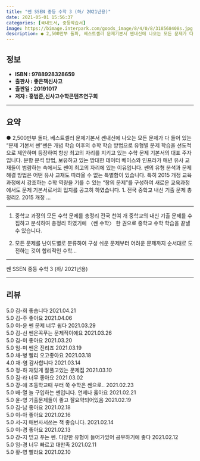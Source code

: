 ```yaml
---
title: "쎈 SSEN 중등 수학 3 (하/ 2021년용)"
date: 2021-05-01 15:56:37
categories: [국내도서, 중등학습서]
image: https://bimage.interpark.com/goods_image/8/4/0/8/318568408s.jpg
description: ● 2,500만부 돌파, 베스트셀러 문제기본서 쎈내신에 나오는 모든 문제가 다 들어 있는 “문제 기본서 쎈”쎈은 개념 학습 이후의 수학 학습 방법으로 유형별 문제 학습을 선도적으로 제안하며 등장하여 항상 최고의 자리를 지키고 있는 수학 문제 기본서의 대표 주자입니다. 문항 분석 방법,
---
```


## **정보**

- **ISBN : 9788928328659**
- **출판사 : 좋은책신사고**
- **출판일 : 20191017**
- **저자 : 홍범준,신사고수학콘텐츠연구회**

------



## **요약**

●  2,500만부 돌파, 베스트셀러 문제기본서 쎈내신에 나오는 모든 문제가 다 들어 있는 “문제 기본서 쎈”쎈은 개념 학습 이후의 수학 학습 방법으로 유형별 문제 학습을 선도적으로 제안하며 등장하여 항상 최고의 자리를 지키고 있는 수학 문제 기본서의 대표 주자입니다. 문항 분석 방법, 보유하고 있는 방대한 데이터 베이스와 인프라가 매년 유사 교재들이 범람하는 속에서도 쎈이 최고의 자리에 있는 이유입니다. 쎈의 유형 분석과 문제 해결 방법은 어떤 유사 교재도 따라올 수 없는 특별함이 있습니다. 특히 2015 개정 교육과정에서 강조하는 수학 역량을 기를 수 있는 “창의 문제”를 구성하여 새로운 교육과정에서도 문제 기본서로서의 입지를 공고히 하였습니다. 1. 전국 중학교 내신 기출 문제 총정리2. 2015 개정 ...

------

1. 중학교 과정의 모든 수학 문제를 총정리
전국 천여 개 중학교의 내신 기출 문제를 수집하고 분석하여 총정리 하였기에 〈쎈 수학〉 한 권으로 중학교 수학 학습을 끝낼 수 있습니다.

2. 모든 문제를 난이도별로 분류하여 구성
쉬운 문제부터 어려운 문제까지 순서대로 도전하는 것이 합리적인 수학... 

------


쎈 SSEN 중등 수학 3 (하/ 2021년용) 

------


## **리뷰** 

5.0 김-희 좋습니다  2021.04.21 <br/>5.0 김-주 좋아요 2021.04.06 <br/>5.0 이-윤 쎈 문제 너무 쉽다 2021.03.29 <br/>5.0 김-선 쎈은꼭푸는 문제직이에요 2021.03.26 <br/>5.0 김-미 좋아요 2021.03.20 <br/>5.0 임-미 쎈은 진리죠 2021.03.19 <br/>5.0 채-병 빨리 오고좋아요 2021.03.18 <br/>4.0 채-염 감사합니다 2021.03.14 <br/>5.0 정-하 재밌게 잘풀고있는 문제집 2021.03.10 <br/>5.0 김-라 너무 좋아요  2021.03.02 <br/>5.0 강-애 초등학교때 부터 쭉 수학은 쎈으로.. 2021.02.23 <br/>5.0 배-열 늘 구입하는 쎈입니다. 언제나 옳아요 2021.02.21 <br/>5.0 윤-영 기출문제들이 좋고 잘요약되어있음 2021.02.19 <br/>5.0 김-남 좋아요 2021.02.18 <br/>5.0 이-아 좋아요  2021.02.16 <br/>5.0 서-지 매번사서쓰는 책 좋습니다. 2021.02.14 <br/>5.0 이-경 좋아요 2021.02.13 <br/>5.0 강-지 믿고 푸는 쎈. 다양한 유형이 들어가있어 공부하기에 좋다 2021.02.12 <br/>5.0 임-경 너무 빠르고 대만족 2021.02.11 <br/>5.0 황-영 빨라요 2021.02.10 <br/>